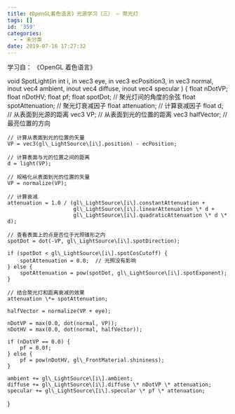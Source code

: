 ```yaml
---
title: 《OpenGL着色语言》光源学习（三） – 聚光灯
tags: []
id: '359'
categories:
  - - 未分类
date: 2019-07-16 17:27:32
---
```


学习自： 《OpenGL 着色语言》

void SpotLight(in int i,
                in vec3 eye,
                in vec3 ecPosition3,
                in vec3 normal,
                inout vec4 ambient,
                inout vec4 diffuse,
                inout vec4 specular
) {
    float nDotVP;
    float nDotHV;
    float pf;
    float spotDot;          // 聚光灯间的角度的余弦
    float spotAttenuation;  // 聚光灯衰减因子
    float attenuation;      // 计算衰减因子
    float d;                // 从表面到光源的距离
    vec3 VP;                // 从表面到光的位置的距离
    vec3 halfVector;        // 最亮位置的方向

    // 计算从表面到光的位置的矢量
    VP = vec3(gl\_LightSource\[i\].position) - ecPosition;

    // 计算表面与光的位置之间的距离
    d = light(VP);

    // 规格化从表面到光的位置的矢量
    VP = normalize(VP);

    // 计算衰减
    attenuation = 1.0 / (gl\_LightSource\[i\].constantAttenuation +
                         gl\_LightSource\[i\].linearAttenuation \* d +
                         gl\_LightSource\[i\].quadraticAttenuation \* d \* d);

    // 查看表面上的点是否位于光照锥形之内
    spotDot = dot(-VP, gl\_LightSource\[i\].spotDirection);

    if (spotDot < gl\_LightSource\[i\].spotCosCutoff) {
        spotAttenuation = 0.0;  // 光照没有影响
    } else {
        spotAttenuation = pow(spotDot, gl\_LightSource\[i\].spotExponent);
    }

    // 结合聚光灯和距离衰减的效果
    attenuation \*= spotAttenuation;

    halfVector = normalize(VP + eye);

    nDotVP = max(0.0, dot(normal, VP));
    nDotHV = max(0.0, dot(normal, halfVector));

    if (nDotVP == 0.0) {
        pf = 0.0f;
    } else {
        pf = pow(nDotHV, gl\_FrontMaterial.shininess);
    }

    ambient += gl\_LightSource\[i\].ambient;
    diffuse += gl\_LightSource\[i\].diffuse \* nDotVP \* attenuation;
    specular += gl\_LightSource\[i\].specular \* pf \* attenuation;
}